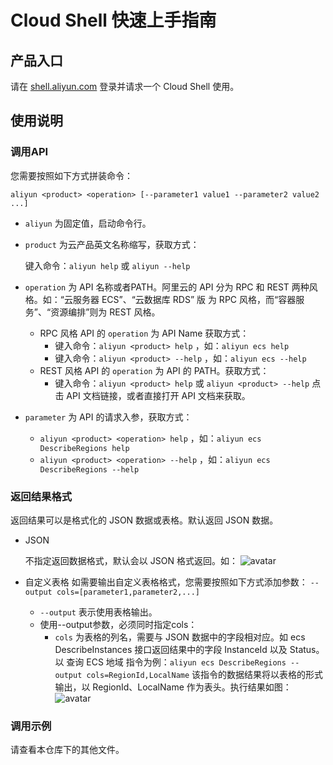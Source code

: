 # Cloud Shell 快速上手指南

## 产品入口

请在 [shell.aliyun.com](https://shell.aliyun.com) 登录并请求一个 Cloud Shell 使用。

## 使用说明

### 调用API

您需要按照如下方式拼装命令：

```
aliyun <product> <operation> [--parameter1 value1 --parameter2 value2 ...]
```

- `aliyun` 为固定值，启动命令行。

- `product` 为云产品英文名称缩写，获取方式：

    键入命令：`aliyun help` 或 `aliyun --help`

- `operation` 为 API 名称或者PATH。阿里云的 API 分为 RPC 和 REST 两种风格。如：“云服务器 ECS”、“云数据库 RDS” 版 为 RPC 风格，而“容器服务”、“资源编排”则为 REST 风格。
    - RPC 风格 API 的 `operation` 为 API Name 获取方式：
	    - 键入命令：`aliyun <product> help` ，如：`aliyun ecs help`
		- 键入命令：`aliyun <product> --help` ，如：`aliyun ecs --help`
	- REST 风格 API 的 `operation` 为 API 的 PATH。获取方式：
	    - 键入命令：`aliyun <product> help` 或 `aliyun <product> --help` 点击 API 文档链接，或者直接打开 API 文档来获取。

- `parameter` 为 API 的请求入参，获取方式：
    - `aliyun <product> <operation> help` ，如：`aliyun ecs DescribeRegions help`
	- `aliyun <product> <operation> --help` ，如：`aliyun ecs DescribeRegions --help`

### 返回结果格式

返回结果可以是格式化的 JSON 数据或表格。默认返回 JSON 数据。

- JSON

    不指定返回数据格式，默认会以 JSON 格式返回。如：
	![avatar](http://docs-aliyun.cn-hangzhou.oss.aliyun-inc.com/assets/pic/74637/cn_zh/1528946649585/20180614112244.png)

- 自定义表格
    如需要输出自定义表格格式，您需要按照如下方式添加参数：
    `--output cols=[parameter1,parameter2,...]`
	- `--output` 表示使用表格输出。
	- 使用--output参数，必须同时指定cols：
	    - `cols` 为表格的列名，需要与 JSON 数据中的字段相对应。如 ecs DescribeInstances 接口返回结果中的字段 InstanceId 以及 Status。
		    以 查询 ECS 地域 指令为例：`aliyun ecs DescribeRegions --output cols=RegionId,LocalName`
	        该指令的数据结果将以表格的形式输出，以 RegionId、LocalName 作为表头。执行结果如图：
			![avatar](http://docs-aliyun.cn-hangzhou.oss.aliyun-inc.com/assets/pic/74637/cn_zh/1528957092904/20180614141757.png)
	
### 调用示例

请查看本仓库下的其他文件。
